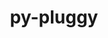 ---
title: "py-pluggy"
layout: cache
categories: [package, develop-2023-08-27]
meta: {"versions": ["1.0.0"], "compilers": ["apple-clang@=14.0.0", "gcc@=11.1.0", "gcc@=11.3.0", "gcc@=7.3.1", "gcc@=7.5.0", "oneapi@=2023.2.0"], "oss": ["amzn2", "ubuntu18.04", "ubuntu20.04", "ubuntu22.04", "ventura"], "platforms": ["darwin", "linux"], "targets": ["aarch64", "neoverse_n1", "ppc64le", "x86_64", "x86_64_v3"], "stacks": ["aws-isc", "aws-isc-aarch64", "data-vis-sdk", "e4s", "e4s-oneapi", "e4s-power", "ml-darwin-aarch64-mps", "ml-linux-x86_64-cpu", "ml-linux-x86_64-cuda", "ml-linux-x86_64-rocm", "radiuss", "root"], "num_specs": 20, "num_specs_by_stack": {"root": 20, "ml-darwin-aarch64-mps": 2, "aws-isc-aarch64": 2, "aws-isc": 1, "radiuss": 3, "e4s-power": 3, "e4s-oneapi": 1, "e4s": 5, "data-vis-sdk": 1, "ml-linux-x86_64-rocm": 2, "ml-linux-x86_64-cuda": 2, "ml-linux-x86_64-cpu": 2}}
spec_details: [{"hash": "6n3uwaznogwqlkdcyzehtpddz7wlc77q", "compiler": "apple-clang@=14.0.0", "versions": ["1.0.0"], "os": "ventura", "platform": "darwin", "target": "aarch64", "variants": ["build_system=python_pip"], "stacks": ["root", "ml-darwin-aarch64-mps"], "size": "-", "tarball": "https://binaries.spack.io/releases/develop-2023-08-27/build_cache/darwin-ventura-aarch64/apple-clang-14.0.0/py-pluggy-1.0.0/darwin-ventura-aarch64-apple-clang-14.0.0-py-pluggy-1.0.0-6n3uwaznogwqlkdcyzehtpddz7wlc77q.spack"}, {"hash": "c6aidivrk2tsxveyvh6lcvwbznycj7re", "compiler": "apple-clang@=14.0.0", "versions": ["1.0.0"], "os": "ventura", "platform": "darwin", "target": "aarch64", "variants": ["build_system=python_pip"], "stacks": ["root", "ml-darwin-aarch64-mps"], "size": "-", "tarball": "https://binaries.spack.io/releases/develop-2023-08-27/build_cache/darwin-ventura-aarch64/apple-clang-14.0.0/py-pluggy-1.0.0/darwin-ventura-aarch64-apple-clang-14.0.0-py-pluggy-1.0.0-c6aidivrk2tsxveyvh6lcvwbznycj7re.spack"}, {"hash": "ad3yzql65tfroffjlonxlmqnlk34y6ub", "compiler": "gcc@=7.3.1", "versions": ["1.0.0"], "os": "amzn2", "platform": "linux", "target": "aarch64", "variants": ["build_system=python_pip"], "stacks": ["aws-isc-aarch64", "root"], "size": "-", "tarball": "https://binaries.spack.io/releases/develop-2023-08-27/build_cache/linux-amzn2-aarch64/gcc-7.3.1/py-pluggy-1.0.0/linux-amzn2-aarch64-gcc-7.3.1-py-pluggy-1.0.0-ad3yzql65tfroffjlonxlmqnlk34y6ub.spack"}, {"hash": "27x3pxba4snmtvop3yytmdwzbbmr7l2t", "compiler": "gcc@=7.3.1", "versions": ["1.0.0"], "os": "amzn2", "platform": "linux", "target": "neoverse_n1", "variants": ["build_system=python_pip"], "stacks": ["aws-isc-aarch64", "root"], "size": "-", "tarball": "https://binaries.spack.io/releases/develop-2023-08-27/build_cache/linux-amzn2-neoverse_n1/gcc-7.3.1/py-pluggy-1.0.0/linux-amzn2-neoverse_n1-gcc-7.3.1-py-pluggy-1.0.0-27x3pxba4snmtvop3yytmdwzbbmr7l2t.spack"}, {"hash": "krw2d4uqzcyvi2tz6ssbekqnvkhtweff", "compiler": "gcc@=7.3.1", "versions": ["1.0.0"], "os": "amzn2", "platform": "linux", "target": "x86_64_v3", "variants": ["build_system=python_pip"], "stacks": ["root", "aws-isc"], "size": "-", "tarball": "https://binaries.spack.io/releases/develop-2023-08-27/build_cache/linux-amzn2-x86_64_v3/gcc-7.3.1/py-pluggy-1.0.0/linux-amzn2-x86_64_v3-gcc-7.3.1-py-pluggy-1.0.0-krw2d4uqzcyvi2tz6ssbekqnvkhtweff.spack"}, {"hash": "qneporoulgtir5byskked57aqhu2ggjz", "compiler": "gcc@=7.5.0", "versions": ["1.0.0"], "os": "ubuntu18.04", "platform": "linux", "target": "x86_64_v3", "variants": ["build_system=python_pip"], "stacks": ["root", "radiuss"], "size": "-", "tarball": "https://binaries.spack.io/releases/develop-2023-08-27/build_cache/linux-ubuntu18.04-x86_64_v3/gcc-7.5.0/py-pluggy-1.0.0/linux-ubuntu18.04-x86_64_v3-gcc-7.5.0-py-pluggy-1.0.0-qneporoulgtir5byskked57aqhu2ggjz.spack"}, {"hash": "wgl27mh4nmmuoq7bpicitqar34v7eoui", "compiler": "gcc@=7.5.0", "versions": ["1.0.0"], "os": "ubuntu18.04", "platform": "linux", "target": "x86_64_v3", "variants": ["build_system=python_pip"], "stacks": ["root", "radiuss"], "size": "-", "tarball": "https://binaries.spack.io/releases/develop-2023-08-27/build_cache/linux-ubuntu18.04-x86_64_v3/gcc-7.5.0/py-pluggy-1.0.0/linux-ubuntu18.04-x86_64_v3-gcc-7.5.0-py-pluggy-1.0.0-wgl27mh4nmmuoq7bpicitqar34v7eoui.spack"}, {"hash": "t2hwxmru7z24l6ki3bxc26fo5smg5u2w", "compiler": "gcc@=7.5.0", "versions": ["1.0.0"], "os": "ubuntu18.04", "platform": "linux", "target": "x86_64_v3", "variants": ["build_system=python_pip"], "stacks": ["root", "radiuss"], "size": "-", "tarball": "https://binaries.spack.io/releases/develop-2023-08-27/build_cache/linux-ubuntu18.04-x86_64_v3/gcc-7.5.0/py-pluggy-1.0.0/linux-ubuntu18.04-x86_64_v3-gcc-7.5.0-py-pluggy-1.0.0-t2hwxmru7z24l6ki3bxc26fo5smg5u2w.spack"}, {"hash": "343kvu7itq2u5xpmkl3lzjrr2m3svv2x", "compiler": "gcc@=11.1.0", "versions": ["1.0.0"], "os": "ubuntu20.04", "platform": "linux", "target": "ppc64le", "variants": ["build_system=python_pip"], "stacks": ["e4s-power", "root"], "size": "-", "tarball": "https://binaries.spack.io/releases/develop-2023-08-27/build_cache/linux-ubuntu20.04-ppc64le/gcc-11.1.0/py-pluggy-1.0.0/linux-ubuntu20.04-ppc64le-gcc-11.1.0-py-pluggy-1.0.0-343kvu7itq2u5xpmkl3lzjrr2m3svv2x.spack"}, {"hash": "izbwnoa6x2hh273etwzt5xtpwu4crwhs", "compiler": "gcc@=11.1.0", "versions": ["1.0.0"], "os": "ubuntu20.04", "platform": "linux", "target": "ppc64le", "variants": ["build_system=python_pip"], "stacks": ["e4s-power", "root"], "size": "-", "tarball": "https://binaries.spack.io/releases/develop-2023-08-27/build_cache/linux-ubuntu20.04-ppc64le/gcc-11.1.0/py-pluggy-1.0.0/linux-ubuntu20.04-ppc64le-gcc-11.1.0-py-pluggy-1.0.0-izbwnoa6x2hh273etwzt5xtpwu4crwhs.spack"}, {"hash": "tlkfshdazp7km2cyejijosxwizphdjrp", "compiler": "gcc@=11.1.0", "versions": ["1.0.0"], "os": "ubuntu20.04", "platform": "linux", "target": "ppc64le", "variants": ["build_system=python_pip"], "stacks": ["e4s-power", "root"], "size": "-", "tarball": "https://binaries.spack.io/releases/develop-2023-08-27/build_cache/linux-ubuntu20.04-ppc64le/gcc-11.1.0/py-pluggy-1.0.0/linux-ubuntu20.04-ppc64le-gcc-11.1.0-py-pluggy-1.0.0-tlkfshdazp7km2cyejijosxwizphdjrp.spack"}, {"hash": "g2cuamsgrddgmzqytsa7kzsl4bpe74zn", "compiler": "oneapi@=2023.2.0", "versions": ["1.0.0"], "os": "ubuntu20.04", "platform": "linux", "target": "x86_64", "variants": ["build_system=python_pip"], "stacks": ["e4s-oneapi", "root"], "size": "-", "tarball": "https://binaries.spack.io/releases/develop-2023-08-27/build_cache/linux-ubuntu20.04-x86_64/oneapi-2023.2.0/py-pluggy-1.0.0/linux-ubuntu20.04-x86_64-oneapi-2023.2.0-py-pluggy-1.0.0-g2cuamsgrddgmzqytsa7kzsl4bpe74zn.spack"}, {"hash": "2v7o4fbcqrsfvdvubfij3hiqrdpxmuyu", "compiler": "gcc@=11.1.0", "versions": ["1.0.0"], "os": "ubuntu20.04", "platform": "linux", "target": "x86_64_v3", "variants": ["build_system=python_pip"], "stacks": ["root", "e4s"], "size": "-", "tarball": "https://binaries.spack.io/releases/develop-2023-08-27/build_cache/linux-ubuntu20.04-x86_64_v3/gcc-11.1.0/py-pluggy-1.0.0/linux-ubuntu20.04-x86_64_v3-gcc-11.1.0-py-pluggy-1.0.0-2v7o4fbcqrsfvdvubfij3hiqrdpxmuyu.spack"}, {"hash": "dmifrstp5wtzzborunsrvxw7xtrq6qxc", "compiler": "gcc@=11.1.0", "versions": ["1.0.0"], "os": "ubuntu20.04", "platform": "linux", "target": "x86_64_v3", "variants": ["build_system=python_pip"], "stacks": ["data-vis-sdk", "root"], "size": "-", "tarball": "https://binaries.spack.io/releases/develop-2023-08-27/build_cache/linux-ubuntu20.04-x86_64_v3/gcc-11.1.0/py-pluggy-1.0.0/linux-ubuntu20.04-x86_64_v3-gcc-11.1.0-py-pluggy-1.0.0-dmifrstp5wtzzborunsrvxw7xtrq6qxc.spack"}, {"hash": "p3itnixmbklyl22jq6udqymbjaqwbynl", "compiler": "gcc@=11.1.0", "versions": ["1.0.0"], "os": "ubuntu20.04", "platform": "linux", "target": "x86_64_v3", "variants": ["build_system=python_pip"], "stacks": ["root", "e4s"], "size": "-", "tarball": "https://binaries.spack.io/releases/develop-2023-08-27/build_cache/linux-ubuntu20.04-x86_64_v3/gcc-11.1.0/py-pluggy-1.0.0/linux-ubuntu20.04-x86_64_v3-gcc-11.1.0-py-pluggy-1.0.0-p3itnixmbklyl22jq6udqymbjaqwbynl.spack"}, {"hash": "asa7jea3j56pbqk2nwvkxn6gnp5llryv", "compiler": "gcc@=11.1.0", "versions": ["1.0.0"], "os": "ubuntu20.04", "platform": "linux", "target": "x86_64_v3", "variants": ["build_system=python_pip"], "stacks": ["root", "e4s"], "size": "-", "tarball": "https://binaries.spack.io/releases/develop-2023-08-27/build_cache/linux-ubuntu20.04-x86_64_v3/gcc-11.1.0/py-pluggy-1.0.0/linux-ubuntu20.04-x86_64_v3-gcc-11.1.0-py-pluggy-1.0.0-asa7jea3j56pbqk2nwvkxn6gnp5llryv.spack"}, {"hash": "d5vgxe56rqdxj3hl7zqh4l357ti3pu7b", "compiler": "gcc@=11.1.0", "versions": ["1.0.0"], "os": "ubuntu20.04", "platform": "linux", "target": "x86_64_v3", "variants": ["build_system=python_pip"], "stacks": ["root", "e4s"], "size": "-", "tarball": "https://binaries.spack.io/releases/develop-2023-08-27/build_cache/linux-ubuntu20.04-x86_64_v3/gcc-11.1.0/py-pluggy-1.0.0/linux-ubuntu20.04-x86_64_v3-gcc-11.1.0-py-pluggy-1.0.0-d5vgxe56rqdxj3hl7zqh4l357ti3pu7b.spack"}, {"hash": "jjzqb7fhqt26vurbhqbfeg42z7rp4wt7", "compiler": "gcc@=11.1.0", "versions": ["1.0.0"], "os": "ubuntu20.04", "platform": "linux", "target": "x86_64_v3", "variants": ["build_system=python_pip"], "stacks": ["root", "e4s"], "size": "-", "tarball": "https://binaries.spack.io/releases/develop-2023-08-27/build_cache/linux-ubuntu20.04-x86_64_v3/gcc-11.1.0/py-pluggy-1.0.0/linux-ubuntu20.04-x86_64_v3-gcc-11.1.0-py-pluggy-1.0.0-jjzqb7fhqt26vurbhqbfeg42z7rp4wt7.spack"}, {"hash": "mceloh3sgrxudwl7g55kmvklt6pvkmox", "compiler": "gcc@=11.3.0", "versions": ["1.0.0"], "os": "ubuntu22.04", "platform": "linux", "target": "x86_64_v3", "variants": ["build_system=python_pip"], "stacks": ["ml-linux-x86_64-rocm", "ml-linux-x86_64-cuda", "root", "ml-linux-x86_64-cpu"], "size": "-", "tarball": "https://binaries.spack.io/releases/develop-2023-08-27/build_cache/linux-ubuntu22.04-x86_64_v3/gcc-11.3.0/py-pluggy-1.0.0/linux-ubuntu22.04-x86_64_v3-gcc-11.3.0-py-pluggy-1.0.0-mceloh3sgrxudwl7g55kmvklt6pvkmox.spack"}, {"hash": "x4ny4nukdmus57qdt46teirak3vhxv2t", "compiler": "gcc@=11.3.0", "versions": ["1.0.0"], "os": "ubuntu22.04", "platform": "linux", "target": "x86_64_v3", "variants": ["build_system=python_pip"], "stacks": ["ml-linux-x86_64-rocm", "ml-linux-x86_64-cuda", "root", "ml-linux-x86_64-cpu"], "size": "-", "tarball": "https://binaries.spack.io/releases/develop-2023-08-27/build_cache/linux-ubuntu22.04-x86_64_v3/gcc-11.3.0/py-pluggy-1.0.0/linux-ubuntu22.04-x86_64_v3-gcc-11.3.0-py-pluggy-1.0.0-x4ny4nukdmus57qdt46teirak3vhxv2t.spack"}]
---